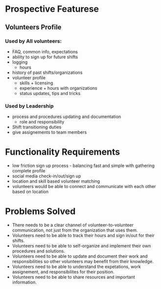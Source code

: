 # Prospective Featurese
## Volunteers Profile
### Used by All volunteers:
- FAQ, common info, expectations
- ability to sign up for future shifts
- logging
    - hours
- history of past shifts/organizations
- volunteer profile
    - skills + licensing
    - experience + hours with organizations
    - status updates, tips and tricks
### Used by Leadership
- process and procedures updating and documentation
    - role and responsibility
- Shift transitioning duties
- give assignements to team members

# Functionality Requirements
- low friction sign up process - balancing fast and simple with gathering complete profile
- social media check-in/out/sign up
- location and skill based volunteer matching
- volunteers would be able to connect and communicate with each other based on location

# Problems Solved
- There needs to be a clear channel of volunteer-to-volunteer communication, not just from the organization that uses them.
- Volunteers need to be able to track their hours and sign in/out for their shifts.
- Volunteers need to be able to self-organize and implement their own procedures and solutions.
- Volunteers need to be able to update and document their work and responsibilities so other volunteers may benefit from their knowledge.
- Volunteers need to be able to understand the expetations, work assignement, and responsibilites for their position.
- Volunteers need to be able to share resources and important information.